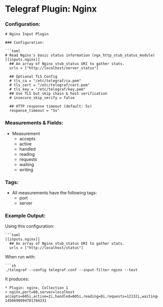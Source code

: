 # Telegraf Plugin: Nginx

### Configuration:

```
# Nginx Input Plugin

### Configuration:

```toml
# Read Nginx's basic status information (ngx_http_stub_status_module)
[[inputs.nginx]]
  ## An array of Nginx stub_status URI to gather stats.
  urls = ["http://localhost/server_status"]

  ## Optional TLS Config
  # tls_ca = "/etc/telegraf/ca.pem"
  # tls_cert = "/etc/telegraf/cert.pem"
  # tls_key = "/etc/telegraf/key.pem"
  ## Use TLS but skip chain & host verification
  # insecure_skip_verify = false

  ## HTTP response timeout (default: 5s)
  response_timeout = "5s"
```

### Measurements & Fields:

- Measurement
    - accepts
    - active
    - handled
    - reading
    - requests
    - waiting
    - writing

### Tags:

- All measurements have the following tags:
    - port
    - server

### Example Output:

Using this configuration:
```
```toml
[[inputs.nginx]]
  ## An array of Nginx stub_status URI to gather stats.
  urls = ["http://localhost/status"]
```

When run with:
```
```sh
./telegraf --config telegraf.conf --input-filter nginx --test
```

It produces:
```
* Plugin: nginx, Collection 1
> nginx,port=80,server=localhost accepts=605i,active=2i,handled=605i,reading=0i,requests=12132i,waiting=1i,writing=1i 1456690994701784331
```
